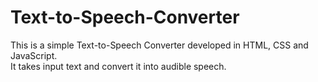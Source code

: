 # Text-to-Speech-Converter
This is a simple Text-to-Speech Converter developed in HTML, CSS and JavaScript.<br>
It takes input text and convert it into audible speech.
